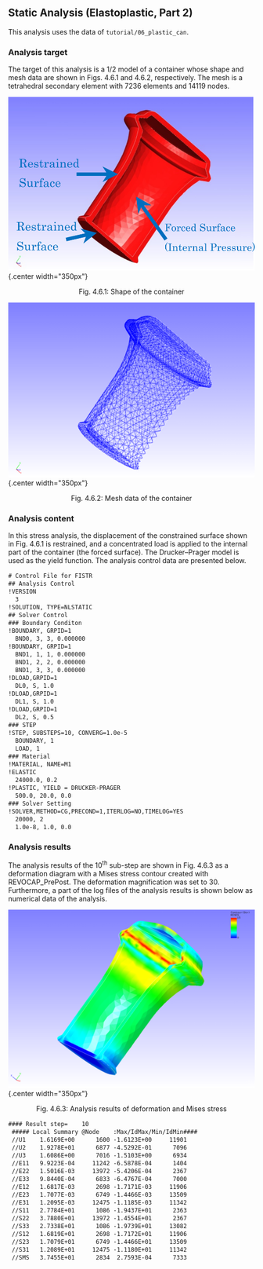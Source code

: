 ## Static Analysis (Elastoplastic, Part 2)

This analysis uses the data of `tutorial/06_plastic_can`.

### Analysis target

The target of this analysis is a 1/2 model of a container whose shape and mesh data are shown in Figs. 4.6.1 and 4.6.2, respectively. The mesh is a tetrahedral secondary element with 7236 elements and 14119 nodes.

![Shape of the container](./media/tutorial06_01.png){.center width="350px"}
<div style="text-align: center;">
Fig. 4.6.1: Shape of the container
</div>

![Mesh data of the container](./media/tutorial06_02.png){.center width="350px"}
<div style="text-align: center;">
Fig. 4.6.2: Mesh data of the container
</div>

### Analysis content

In this stress analysis, the displacement of the constrained surface shown in Fig. 4.6.1 is restrained, and a concentrated load is applied to the internal part of the container (the forced surface). The Drucker–Prager model is used as the yield function. The analysis control data are presented below.

```
# Control File for FISTR
## Analysis Control
!VERSION
  3
!SOLUTION, TYPE=NLSTATIC
## Solver Control
### Boundary Conditon
!BOUNDARY, GRPID=1
  BND0, 3, 3, 0.000000
!BOUNDARY, GRPID=1
  BND1, 1, 1, 0.000000
  BND1, 2, 2, 0.000000
  BND1, 3, 3, 0.000000
!DLOAD,GRPID=1
  DL0, S, 1.0
!DLOAD,GRPID=1
  DL1, S, 1.0
!DLOAD,GRPID=1
  DL2, S, 0.5
### STEP
!STEP, SUBSTEPS=10, CONVERG=1.0e-5
  BOUNDARY, 1
  LOAD, 1
### Material
!MATERIAL, NAME=M1
!ELASTIC
  24000.0, 0.2
!PLASTIC, YIELD = DRUCKER-PRAGER
  500.0, 20.0, 0.0
### Solver Setting
!SOLVER,METHOD=CG,PRECOND=1,ITERLOG=NO,TIMELOG=YES
  20000, 2
  1.0e-8, 1.0, 0.0
```

### Analysis results

The analysis results of the 10<sup>th</sup> sub-step are shown in Fig. 4.6.3 as a deformation diagram with a Mises stress contour created with REVOCAP\_PrePost. The deformation magnification was set to 30. Furthermore, a part of the log files of the analysis results is shown below as numerical data of the analysis.

![Analysis results of deformation and Mises stress](./media/tutorial06_03.png){.center width="350px"}
<div style="text-align: center;">
Fig. 4.6.3: Analysis results of deformation and Mises stress
</div>

```
#### Result step=    10
 ##### Local Summary @Node    :Max/IdMax/Min/IdMin####
 //U1    1.6169E+00      1600 -1.6123E+00     11901
 //U2    1.9278E+01      6877 -4.5292E-01      7096
 //U3    1.6086E+00      7016 -1.5103E+00      6934
 //E11   9.9223E-04     11242 -6.5878E-04      1404
 //E22   1.5016E-03     13972 -5.4206E-04      2367
 //E33   9.8440E-04      6833 -6.4767E-04      7000
 //E12   1.6817E-03      2698 -1.7171E-03     11906
 //E23   1.7077E-03      6749 -1.4466E-03     13509
 //E31   1.2095E-03     12475 -1.1185E-03     11342
 //S11   2.7784E+01      1086 -1.9437E+01      2363
 //S22   3.7880E+01     13972 -1.4554E+01      2367
 //S33   2.7338E+01      1086 -1.9739E+01     13082
 //S12   1.6819E+01      2698 -1.7172E+01     11906
 //S23   1.7079E+01      6749 -1.4466E+01     13509
 //S31   1.2089E+01     12475 -1.1180E+01     11342
 //SMS   3.7455E+01      2834  2.7593E-04      7333
```


